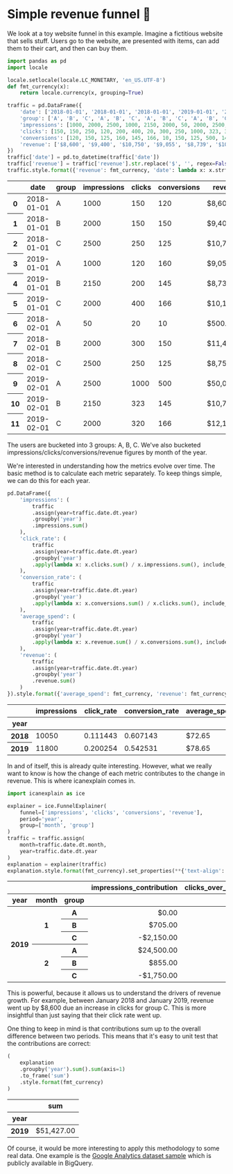 # Simple revenue funnel 🛒

We look at a toy website funnel in this example. Imagine a fictitious website that sells stuff. Users go to the website, are presented with items, can add them to their cart, and then can buy them.


```python
import pandas as pd
import locale

locale.setlocale(locale.LC_MONETARY, 'en_US.UTF-8')
def fmt_currency(x):
    return locale.currency(x, grouping=True)

traffic = pd.DataFrame({
    'date': ['2018-01-01', '2018-01-01', '2018-01-01', '2019-01-01', '2019-01-01', '2019-01-01', '2018-02-01', '2018-02-01', '2018-02-01', '2019-02-01', '2019-02-01', '2019-02-01'],
    'group': ['A', 'B', 'C', 'A', 'B', 'C', 'A', 'B', 'C', 'A', 'B', 'C'],
    'impressions': [1000, 2000, 2500, 1000, 2150, 2000, 50, 2000, 2500, 2500, 2150, 2000],
    'clicks': [150, 150, 250, 120, 200, 400, 20, 300, 250, 1000, 323, 320],
    'conversions': [120, 150, 125, 160, 145, 166, 10, 150, 125, 500, 145, 166],
    'revenue': ['$8,600', '$9,400', '$10,750', '$9,055', '$8,739', '$10,147', '$500', '$11,400', '$8,750', '$50,000', '$10,739', '$12,147'],
})
traffic['date'] = pd.to_datetime(traffic['date'])
traffic['revenue'] = traffic['revenue'].str.replace('$', '', regex=False).str.replace(',', '', regex=False).astype(float)
traffic.style.format({'revenue': fmt_currency, 'date': lambda x: x.strftime('%Y-%m-%d')}, na_rep='N/A')
```




<style type="text/css">
</style>
<table id="T_40dea">
  <thead>
    <tr>
      <th class="blank level0" >&nbsp;</th>
      <th id="T_40dea_level0_col0" class="col_heading level0 col0" >date</th>
      <th id="T_40dea_level0_col1" class="col_heading level0 col1" >group</th>
      <th id="T_40dea_level0_col2" class="col_heading level0 col2" >impressions</th>
      <th id="T_40dea_level0_col3" class="col_heading level0 col3" >clicks</th>
      <th id="T_40dea_level0_col4" class="col_heading level0 col4" >conversions</th>
      <th id="T_40dea_level0_col5" class="col_heading level0 col5" >revenue</th>
    </tr>
  </thead>
  <tbody>
    <tr>
      <th id="T_40dea_level0_row0" class="row_heading level0 row0" >0</th>
      <td id="T_40dea_row0_col0" class="data row0 col0" >2018-01-01</td>
      <td id="T_40dea_row0_col1" class="data row0 col1" >A</td>
      <td id="T_40dea_row0_col2" class="data row0 col2" >1000</td>
      <td id="T_40dea_row0_col3" class="data row0 col3" >150</td>
      <td id="T_40dea_row0_col4" class="data row0 col4" >120</td>
      <td id="T_40dea_row0_col5" class="data row0 col5" >$8,600.00</td>
    </tr>
    <tr>
      <th id="T_40dea_level0_row1" class="row_heading level0 row1" >1</th>
      <td id="T_40dea_row1_col0" class="data row1 col0" >2018-01-01</td>
      <td id="T_40dea_row1_col1" class="data row1 col1" >B</td>
      <td id="T_40dea_row1_col2" class="data row1 col2" >2000</td>
      <td id="T_40dea_row1_col3" class="data row1 col3" >150</td>
      <td id="T_40dea_row1_col4" class="data row1 col4" >150</td>
      <td id="T_40dea_row1_col5" class="data row1 col5" >$9,400.00</td>
    </tr>
    <tr>
      <th id="T_40dea_level0_row2" class="row_heading level0 row2" >2</th>
      <td id="T_40dea_row2_col0" class="data row2 col0" >2018-01-01</td>
      <td id="T_40dea_row2_col1" class="data row2 col1" >C</td>
      <td id="T_40dea_row2_col2" class="data row2 col2" >2500</td>
      <td id="T_40dea_row2_col3" class="data row2 col3" >250</td>
      <td id="T_40dea_row2_col4" class="data row2 col4" >125</td>
      <td id="T_40dea_row2_col5" class="data row2 col5" >$10,750.00</td>
    </tr>
    <tr>
      <th id="T_40dea_level0_row3" class="row_heading level0 row3" >3</th>
      <td id="T_40dea_row3_col0" class="data row3 col0" >2019-01-01</td>
      <td id="T_40dea_row3_col1" class="data row3 col1" >A</td>
      <td id="T_40dea_row3_col2" class="data row3 col2" >1000</td>
      <td id="T_40dea_row3_col3" class="data row3 col3" >120</td>
      <td id="T_40dea_row3_col4" class="data row3 col4" >160</td>
      <td id="T_40dea_row3_col5" class="data row3 col5" >$9,055.00</td>
    </tr>
    <tr>
      <th id="T_40dea_level0_row4" class="row_heading level0 row4" >4</th>
      <td id="T_40dea_row4_col0" class="data row4 col0" >2019-01-01</td>
      <td id="T_40dea_row4_col1" class="data row4 col1" >B</td>
      <td id="T_40dea_row4_col2" class="data row4 col2" >2150</td>
      <td id="T_40dea_row4_col3" class="data row4 col3" >200</td>
      <td id="T_40dea_row4_col4" class="data row4 col4" >145</td>
      <td id="T_40dea_row4_col5" class="data row4 col5" >$8,739.00</td>
    </tr>
    <tr>
      <th id="T_40dea_level0_row5" class="row_heading level0 row5" >5</th>
      <td id="T_40dea_row5_col0" class="data row5 col0" >2019-01-01</td>
      <td id="T_40dea_row5_col1" class="data row5 col1" >C</td>
      <td id="T_40dea_row5_col2" class="data row5 col2" >2000</td>
      <td id="T_40dea_row5_col3" class="data row5 col3" >400</td>
      <td id="T_40dea_row5_col4" class="data row5 col4" >166</td>
      <td id="T_40dea_row5_col5" class="data row5 col5" >$10,147.00</td>
    </tr>
    <tr>
      <th id="T_40dea_level0_row6" class="row_heading level0 row6" >6</th>
      <td id="T_40dea_row6_col0" class="data row6 col0" >2018-02-01</td>
      <td id="T_40dea_row6_col1" class="data row6 col1" >A</td>
      <td id="T_40dea_row6_col2" class="data row6 col2" >50</td>
      <td id="T_40dea_row6_col3" class="data row6 col3" >20</td>
      <td id="T_40dea_row6_col4" class="data row6 col4" >10</td>
      <td id="T_40dea_row6_col5" class="data row6 col5" >$500.00</td>
    </tr>
    <tr>
      <th id="T_40dea_level0_row7" class="row_heading level0 row7" >7</th>
      <td id="T_40dea_row7_col0" class="data row7 col0" >2018-02-01</td>
      <td id="T_40dea_row7_col1" class="data row7 col1" >B</td>
      <td id="T_40dea_row7_col2" class="data row7 col2" >2000</td>
      <td id="T_40dea_row7_col3" class="data row7 col3" >300</td>
      <td id="T_40dea_row7_col4" class="data row7 col4" >150</td>
      <td id="T_40dea_row7_col5" class="data row7 col5" >$11,400.00</td>
    </tr>
    <tr>
      <th id="T_40dea_level0_row8" class="row_heading level0 row8" >8</th>
      <td id="T_40dea_row8_col0" class="data row8 col0" >2018-02-01</td>
      <td id="T_40dea_row8_col1" class="data row8 col1" >C</td>
      <td id="T_40dea_row8_col2" class="data row8 col2" >2500</td>
      <td id="T_40dea_row8_col3" class="data row8 col3" >250</td>
      <td id="T_40dea_row8_col4" class="data row8 col4" >125</td>
      <td id="T_40dea_row8_col5" class="data row8 col5" >$8,750.00</td>
    </tr>
    <tr>
      <th id="T_40dea_level0_row9" class="row_heading level0 row9" >9</th>
      <td id="T_40dea_row9_col0" class="data row9 col0" >2019-02-01</td>
      <td id="T_40dea_row9_col1" class="data row9 col1" >A</td>
      <td id="T_40dea_row9_col2" class="data row9 col2" >2500</td>
      <td id="T_40dea_row9_col3" class="data row9 col3" >1000</td>
      <td id="T_40dea_row9_col4" class="data row9 col4" >500</td>
      <td id="T_40dea_row9_col5" class="data row9 col5" >$50,000.00</td>
    </tr>
    <tr>
      <th id="T_40dea_level0_row10" class="row_heading level0 row10" >10</th>
      <td id="T_40dea_row10_col0" class="data row10 col0" >2019-02-01</td>
      <td id="T_40dea_row10_col1" class="data row10 col1" >B</td>
      <td id="T_40dea_row10_col2" class="data row10 col2" >2150</td>
      <td id="T_40dea_row10_col3" class="data row10 col3" >323</td>
      <td id="T_40dea_row10_col4" class="data row10 col4" >145</td>
      <td id="T_40dea_row10_col5" class="data row10 col5" >$10,739.00</td>
    </tr>
    <tr>
      <th id="T_40dea_level0_row11" class="row_heading level0 row11" >11</th>
      <td id="T_40dea_row11_col0" class="data row11 col0" >2019-02-01</td>
      <td id="T_40dea_row11_col1" class="data row11 col1" >C</td>
      <td id="T_40dea_row11_col2" class="data row11 col2" >2000</td>
      <td id="T_40dea_row11_col3" class="data row11 col3" >320</td>
      <td id="T_40dea_row11_col4" class="data row11 col4" >166</td>
      <td id="T_40dea_row11_col5" class="data row11 col5" >$12,147.00</td>
    </tr>
  </tbody>
</table>




The users are bucketed into 3 groups: A, B, C. We've also bucketed impressions/clicks/conversions/revenue figures by month of the year.

We're interested in understanding how the metrics evolve over time. The basic method is to calculate each metric separately. To keep things simple, we can do this for each year.


```python
pd.DataFrame({
    'impressions': (
        traffic
        .assign(year=traffic.date.dt.year)
        .groupby('year')
        .impressions.sum()
    ),
    'click_rate': (
        traffic
        .assign(year=traffic.date.dt.year)
        .groupby('year')
        .apply(lambda x: x.clicks.sum() / x.impressions.sum(), include_groups=False)
    ),
    'conversion_rate': (
        traffic
        .assign(year=traffic.date.dt.year)
        .groupby('year')
        .apply(lambda x: x.conversions.sum() / x.clicks.sum(), include_groups=False)
    ),
    'average_spend': (
        traffic
        .assign(year=traffic.date.dt.year)
        .groupby('year')
        .apply(lambda x: x.revenue.sum() / x.conversions.sum(), include_groups=False)
    ),
    'revenue': (
        traffic
        .assign(year=traffic.date.dt.year)
        .groupby('year')
        .revenue.sum()
    )
}).style.format({'average_spend': fmt_currency, 'revenue': fmt_currency}, na_rep='')
```




<style type="text/css">
</style>
<table id="T_d8fca">
  <thead>
    <tr>
      <th class="blank level0" >&nbsp;</th>
      <th id="T_d8fca_level0_col0" class="col_heading level0 col0" >impressions</th>
      <th id="T_d8fca_level0_col1" class="col_heading level0 col1" >click_rate</th>
      <th id="T_d8fca_level0_col2" class="col_heading level0 col2" >conversion_rate</th>
      <th id="T_d8fca_level0_col3" class="col_heading level0 col3" >average_spend</th>
      <th id="T_d8fca_level0_col4" class="col_heading level0 col4" >revenue</th>
    </tr>
    <tr>
      <th class="index_name level0" >year</th>
      <th class="blank col0" >&nbsp;</th>
      <th class="blank col1" >&nbsp;</th>
      <th class="blank col2" >&nbsp;</th>
      <th class="blank col3" >&nbsp;</th>
      <th class="blank col4" >&nbsp;</th>
    </tr>
  </thead>
  <tbody>
    <tr>
      <th id="T_d8fca_level0_row0" class="row_heading level0 row0" >2018</th>
      <td id="T_d8fca_row0_col0" class="data row0 col0" >10050</td>
      <td id="T_d8fca_row0_col1" class="data row0 col1" >0.111443</td>
      <td id="T_d8fca_row0_col2" class="data row0 col2" >0.607143</td>
      <td id="T_d8fca_row0_col3" class="data row0 col3" >$72.65</td>
      <td id="T_d8fca_row0_col4" class="data row0 col4" >$49,400.00</td>
    </tr>
    <tr>
      <th id="T_d8fca_level0_row1" class="row_heading level0 row1" >2019</th>
      <td id="T_d8fca_row1_col0" class="data row1 col0" >11800</td>
      <td id="T_d8fca_row1_col1" class="data row1 col1" >0.200254</td>
      <td id="T_d8fca_row1_col2" class="data row1 col2" >0.542531</td>
      <td id="T_d8fca_row1_col3" class="data row1 col3" >$78.65</td>
      <td id="T_d8fca_row1_col4" class="data row1 col4" >$100,827.00</td>
    </tr>
  </tbody>
</table>




In and of itself, this is already quite interesting. However, what we really want to know is how the change of each metric contributes to the change in revenue. This is where icanexplain comes in.


```python
import icanexplain as ice

explainer = ice.FunnelExplainer(
    funnel=['impressions', 'clicks', 'conversions', 'revenue'],
    period='year',
    group=['month', 'group']
)
traffic = traffic.assign(
    month=traffic.date.dt.month,
    year=traffic.date.dt.year
)
explanation = explainer(traffic)
explanation.style.format(fmt_currency).set_properties(**{'text-align': 'right'})
```




<style type="text/css">
#T_05286_row0_col0, #T_05286_row0_col1, #T_05286_row0_col2, #T_05286_row0_col3, #T_05286_row1_col0, #T_05286_row1_col1, #T_05286_row1_col2, #T_05286_row1_col3, #T_05286_row2_col0, #T_05286_row2_col1, #T_05286_row2_col2, #T_05286_row2_col3, #T_05286_row3_col0, #T_05286_row3_col1, #T_05286_row3_col2, #T_05286_row3_col3, #T_05286_row4_col0, #T_05286_row4_col1, #T_05286_row4_col2, #T_05286_row4_col3, #T_05286_row5_col0, #T_05286_row5_col1, #T_05286_row5_col2, #T_05286_row5_col3 {
  text-align: right;
}
</style>
<table id="T_05286">
  <thead>
    <tr>
      <th class="blank" >&nbsp;</th>
      <th class="blank" >&nbsp;</th>
      <th class="blank level0" >&nbsp;</th>
      <th id="T_05286_level0_col0" class="col_heading level0 col0" >impressions_contribution</th>
      <th id="T_05286_level0_col1" class="col_heading level0 col1" >clicks_over_impressions_contribution</th>
      <th id="T_05286_level0_col2" class="col_heading level0 col2" >conversions_over_clicks_contribution</th>
      <th id="T_05286_level0_col3" class="col_heading level0 col3" >revenue_over_conversions_contribution</th>
    </tr>
    <tr>
      <th class="index_name level0" >year</th>
      <th class="index_name level1" >month</th>
      <th class="index_name level2" >group</th>
      <th class="blank col0" >&nbsp;</th>
      <th class="blank col1" >&nbsp;</th>
      <th class="blank col2" >&nbsp;</th>
      <th class="blank col3" >&nbsp;</th>
    </tr>
  </thead>
  <tbody>
    <tr>
      <th id="T_05286_level0_row0" class="row_heading level0 row0" rowspan="6">2019</th>
      <th id="T_05286_level1_row0" class="row_heading level1 row0" rowspan="3">1</th>
      <th id="T_05286_level2_row0" class="row_heading level2 row0" >A</th>
      <td id="T_05286_row0_col0" class="data row0 col0" >$0.00</td>
      <td id="T_05286_row0_col1" class="data row0 col1" >-$1,720.00</td>
      <td id="T_05286_row0_col2" class="data row0 col2" >$4,586.67</td>
      <td id="T_05286_row0_col3" class="data row0 col3" >-$2,411.67</td>
    </tr>
    <tr>
      <th id="T_05286_level2_row1" class="row_heading level2 row1" >B</th>
      <td id="T_05286_row1_col0" class="data row1 col0" >$705.00</td>
      <td id="T_05286_row1_col1" class="data row1 col1" >$2,428.33</td>
      <td id="T_05286_row1_col2" class="data row1 col2" >-$3,446.67</td>
      <td id="T_05286_row1_col3" class="data row1 col3" >-$347.67</td>
    </tr>
    <tr>
      <th id="T_05286_level2_row2" class="row_heading level2 row2" >C</th>
      <td id="T_05286_row2_col0" class="data row2 col0" >-$2,150.00</td>
      <td id="T_05286_row2_col1" class="data row2 col1" >$8,600.00</td>
      <td id="T_05286_row2_col2" class="data row2 col2" >-$2,924.00</td>
      <td id="T_05286_row2_col3" class="data row2 col3" >-$4,129.00</td>
    </tr>
    <tr>
      <th id="T_05286_level1_row3" class="row_heading level1 row3" rowspan="3">2</th>
      <th id="T_05286_level2_row3" class="row_heading level2 row3" >A</th>
      <td id="T_05286_row3_col0" class="data row3 col0" >$24,500.00</td>
      <td id="T_05286_row3_col1" class="data row3 col1" >$0.00</td>
      <td id="T_05286_row3_col2" class="data row3 col2" >$0.00</td>
      <td id="T_05286_row3_col3" class="data row3 col3" >$25,000.00</td>
    </tr>
    <tr>
      <th id="T_05286_level2_row4" class="row_heading level2 row4" >B</th>
      <td id="T_05286_row4_col0" class="data row4 col0" >$855.00</td>
      <td id="T_05286_row4_col1" class="data row4 col1" >$19.00</td>
      <td id="T_05286_row4_col2" class="data row4 col2" >-$1,254.00</td>
      <td id="T_05286_row4_col3" class="data row4 col3" >-$281.00</td>
    </tr>
    <tr>
      <th id="T_05286_level2_row5" class="row_heading level2 row5" >C</th>
      <td id="T_05286_row5_col0" class="data row5 col0" >-$1,750.00</td>
      <td id="T_05286_row5_col1" class="data row5 col1" >$4,200.00</td>
      <td id="T_05286_row5_col2" class="data row5 col2" >$420.00</td>
      <td id="T_05286_row5_col3" class="data row5 col3" >$527.00</td>
    </tr>
  </tbody>
</table>




This is powerful, because it allows us to understand the drivers of revenue growth. For example, between January 2018 and January 2019, revenue went up by $8,600 due an increase in clicks for group C. This is more insightful than just saying that their click rate went up.

One thing to keep in mind is that contributions sum up to the overall difference between two periods. This means that it's easy to unit test that the contributions are correct:


```python
(
    explanation
    .groupby('year').sum().sum(axis=1)
    .to_frame('sum')
    .style.format(fmt_currency)
)
```




<style type="text/css">
</style>
<table id="T_3fdca">
  <thead>
    <tr>
      <th class="blank level0" >&nbsp;</th>
      <th id="T_3fdca_level0_col0" class="col_heading level0 col0" >sum</th>
    </tr>
    <tr>
      <th class="index_name level0" >year</th>
      <th class="blank col0" >&nbsp;</th>
    </tr>
  </thead>
  <tbody>
    <tr>
      <th id="T_3fdca_level0_row0" class="row_heading level0 row0" >2019</th>
      <td id="T_3fdca_row0_col0" class="data row0 col0" >$51,427.00</td>
    </tr>
  </tbody>
</table>




Of course, it would be more interesting to apply this methodology to some real data. One example is the [Google Analytics dataset sample](https://developers.google.com/analytics/bigquery/web-ecommerce-demo-dataset) which is publicly available in BigQuery. 
